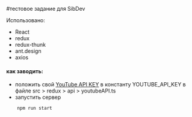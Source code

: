 #тестовое задание для SibDev

Использовано:
  * React
  * redux
  * redux-thunk
  * ant.design
  * axios

#### как заводить:
- положить свой [YouTube API KEY](https://console.developers.google.com/apis/) в константу YOUTUBE_API_KEY в файле src > redux > api > youtubeAPI.ts
- запустить сервер
```javascript
    npm run start
```
